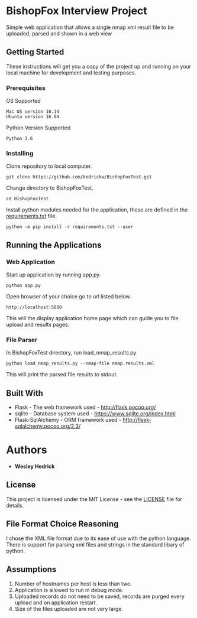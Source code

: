 # BishopFox Interview Project

Simple web application that allows a single nmap xml result file to be uploaded, parsed and shown in a web view

## Getting Started

These instructions will get you a copy of the project up and running on your local machine for development and testing purposes.

### Prerequisites

OS Supported
```
Mac OS version 10.14
Ubuntu version 16.04
```
Python Version Supported
```
Python 3.6
```
### Installing

Clone repository to local computer.

```
git clone https://github.com/hedrickw/BishopFoxTest.git
```

Change directory to BishopFoxTest.
```
cd BishopFoxTest
```

Install python modules needed for the application, these are defined in the [requirements.txt](requirements.txt) file.

```
python -m pip install -r requirements.txt --user
```

## Running the Applications

### Web Application
Start up application by running app.py.
```
python app.py
```

Open browser of your choice go to url listed below.

```
http://localhost:5000
```
This will the display application home page which can guide you to file upload and results pages.

### File Parser
In BishopFoxTest directory, run load_nmap_results.py
```
python load_nmap_results.py --nmap-file nmap.results.xml 
```

This will print the parsed file results to stdout.

## Built With

* Flask - The web framework used - http://flask.pocoo.org/
* sqlite - Database system used - https://www.sqlite.org/index.html
* Flask-SqlAlchemy - ORM framework used - http://flask-sqlalchemy.pocoo.org/2.3/

# Authors

* **Wesley Hedrick** 


## License

This project is licensed under the MIT License - see the [LICENSE](LICENSE) file for details.

## File Format Choice Reasoning
I chose the XML file format due to its ease of use with the python language. There is support for parsing xml files and strings in the standard libary of python.

## Assumptions
1. Number of hostnames per host is less than two.
2. Application is allowed to run in debug mode.
3. Uploaded records do not need to be saved, records are purged every upload and on application restart.
4. Size of the files uploaded are not very large.
